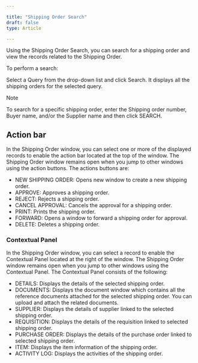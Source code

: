 ```yaml
---  

title: "Shipping Order Search"  
draft: false 
type: Article

---
```

 
Using the Shipping Order Search, you can search for a shipping order and view the records related to the Shipping Order.

To perform a search:

Select a Query from the drop-down list and click Search. It displays all the shipping orders for the selected query.

>[!note]
>To search for a specific shipping order, enter the Shipping order number, Buyer name, and/or the Supplier name and then click SEARCH.

## Action bar

In the Shipping Order window, you can select one or more of the displayed records to enable the action bar located at the top of the window. The Shipping Order window remains open when you jump to other windows using the action buttons. The actions buttons are:

-   NEW SHIPPING ORDER: Opens new window to create a new shipping order.
-   APPROVE: Approves a shipping order.
-   REJECT: Rejects a shipping order.
-   CANCEL APPROVAL: Cancels the approval for a shipping order.
-   PRINT: Prints the shipping order.
-   FORWARD: Opens a window to forward a shipping order for approval.
-   DELETE: Deletes a shipping order.

### Contextual Panel

In the Shipping Order window, you can select a record to enable the Contextual Panel located at the right of the window. The Shipping Order window remains open when you jump to other windows using the Contextual Panel. The Contextual Panel consists of the following:

-   DETAILS: Displays the details of the selected shipping order.
-   DOCUMENTS: Displays the document window which contains all the reference documents attached for the selected shipping order. You can upload and attach the related documents.
-   SUPPLIER: Displays the details of supplier linked to the selected shipping order.
-   REQUISITION: Displays the details of the requisition linked to selected shipping order.
-   PURCHASE ORDER: Displays the details of the purchase order linked to selected shipping order.
-   ITEM: Displays the item information of the shipping order.
-   ACTIVITY LOG: Displays the activities of the shipping order.
